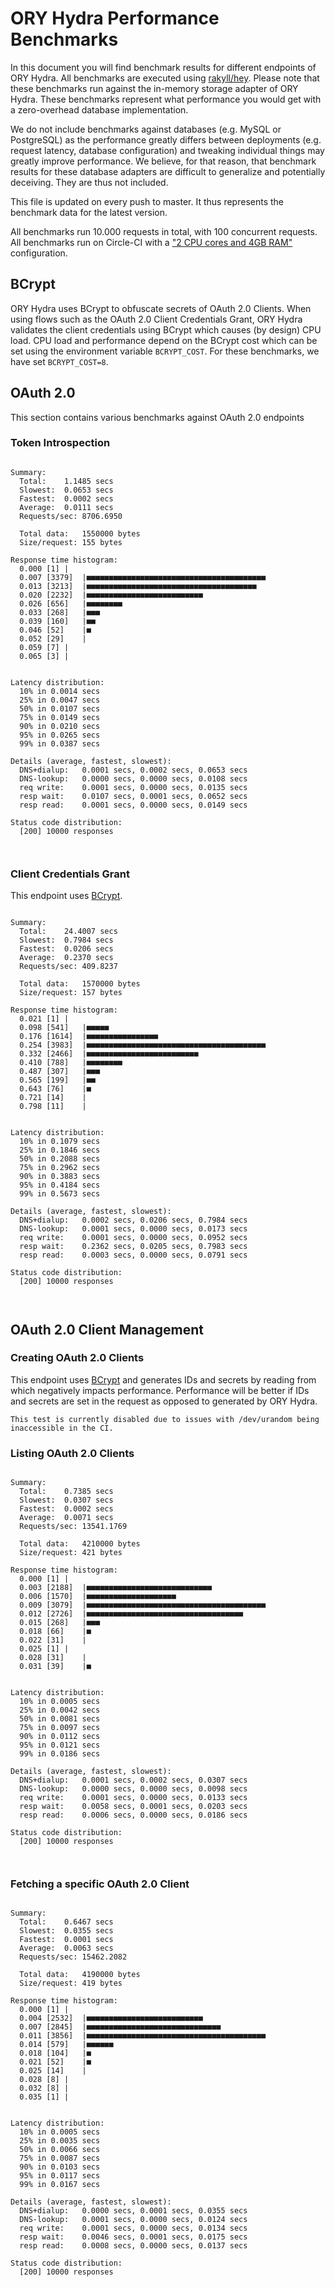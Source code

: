 # ORY Hydra Performance Benchmarks

In this document you will find benchmark results for different endpoints of ORY Hydra. All benchmarks are executed
using [rakyll/hey](https://github.com/rakyll/hey). Please note that these benchmarks run against the in-memory storage
adapter of ORY Hydra. These benchmarks represent what performance you would get with a zero-overhead database implementation.

We do not include benchmarks against databases (e.g. MySQL or PostgreSQL) as the performance greatly differs between
deployments (e.g. request latency, database configuration) and tweaking individual things may greatly improve performance.
We believe, for that reason, that benchmark results for these database adapters are difficult to generalize and potentially
deceiving. They are thus not included.

This file is updated on every push to master. It thus represents the benchmark data for the latest version.

All benchmarks run 10.000 requests in total, with 100 concurrent requests. All benchmarks run on Circle-CI with a
["2 CPU cores and 4GB RAM"](https://support.circleci.com/hc/en-us/articles/360000489307-Why-do-my-tests-take-longer-to-run-on-CircleCI-than-locally-)
configuration.

## BCrypt

ORY Hydra uses BCrypt to obfuscate secrets of OAuth 2.0 Clients. When using flows such as the OAuth 2.0 Client Credentials
Grant, ORY Hydra validates the client credentials using BCrypt which causes (by design) CPU load. CPU load and performance
depend on the BCrypt cost which can be set using the environment variable `BCRYPT_COST`. For these benchmarks,
we have set `BCRYPT_COST=8`.

## OAuth 2.0

This section contains various benchmarks against OAuth 2.0 endpoints

### Token Introspection

```

Summary:
  Total:	1.1485 secs
  Slowest:	0.0653 secs
  Fastest:	0.0002 secs
  Average:	0.0111 secs
  Requests/sec:	8706.6950
  
  Total data:	1550000 bytes
  Size/request:	155 bytes

Response time histogram:
  0.000 [1]	|
  0.007 [3379]	|■■■■■■■■■■■■■■■■■■■■■■■■■■■■■■■■■■■■■■■■
  0.013 [3213]	|■■■■■■■■■■■■■■■■■■■■■■■■■■■■■■■■■■■■■■
  0.020 [2232]	|■■■■■■■■■■■■■■■■■■■■■■■■■■
  0.026 [656]	|■■■■■■■■
  0.033 [268]	|■■■
  0.039 [160]	|■■
  0.046 [52]	|■
  0.052 [29]	|
  0.059 [7]	|
  0.065 [3]	|


Latency distribution:
  10% in 0.0014 secs
  25% in 0.0047 secs
  50% in 0.0107 secs
  75% in 0.0149 secs
  90% in 0.0210 secs
  95% in 0.0265 secs
  99% in 0.0387 secs

Details (average, fastest, slowest):
  DNS+dialup:	0.0001 secs, 0.0002 secs, 0.0653 secs
  DNS-lookup:	0.0000 secs, 0.0000 secs, 0.0108 secs
  req write:	0.0001 secs, 0.0000 secs, 0.0135 secs
  resp wait:	0.0107 secs, 0.0001 secs, 0.0652 secs
  resp read:	0.0001 secs, 0.0000 secs, 0.0149 secs

Status code distribution:
  [200]	10000 responses



```

### Client Credentials Grant

This endpoint uses [BCrypt](#bcrypt).

```

Summary:
  Total:	24.4007 secs
  Slowest:	0.7984 secs
  Fastest:	0.0206 secs
  Average:	0.2370 secs
  Requests/sec:	409.8237
  
  Total data:	1570000 bytes
  Size/request:	157 bytes

Response time histogram:
  0.021 [1]	|
  0.098 [541]	|■■■■■
  0.176 [1614]	|■■■■■■■■■■■■■■■■
  0.254 [3983]	|■■■■■■■■■■■■■■■■■■■■■■■■■■■■■■■■■■■■■■■■
  0.332 [2466]	|■■■■■■■■■■■■■■■■■■■■■■■■■
  0.410 [788]	|■■■■■■■■
  0.487 [307]	|■■■
  0.565 [199]	|■■
  0.643 [76]	|■
  0.721 [14]	|
  0.798 [11]	|


Latency distribution:
  10% in 0.1079 secs
  25% in 0.1846 secs
  50% in 0.2088 secs
  75% in 0.2962 secs
  90% in 0.3883 secs
  95% in 0.4184 secs
  99% in 0.5673 secs

Details (average, fastest, slowest):
  DNS+dialup:	0.0002 secs, 0.0206 secs, 0.7984 secs
  DNS-lookup:	0.0001 secs, 0.0000 secs, 0.0173 secs
  req write:	0.0001 secs, 0.0000 secs, 0.0952 secs
  resp wait:	0.2362 secs, 0.0205 secs, 0.7983 secs
  resp read:	0.0003 secs, 0.0000 secs, 0.0791 secs

Status code distribution:
  [200]	10000 responses



```

## OAuth 2.0 Client Management

### Creating OAuth 2.0 Clients

This endpoint uses [BCrypt](#bcrypt) and generates IDs and secrets by reading from  which negatively impacts
performance. Performance will be better if IDs and secrets are set in the request as opposed to generated by ORY Hydra.

```
This test is currently disabled due to issues with /dev/urandom being inaccessible in the CI.
```

### Listing OAuth 2.0 Clients

```

Summary:
  Total:	0.7385 secs
  Slowest:	0.0307 secs
  Fastest:	0.0002 secs
  Average:	0.0071 secs
  Requests/sec:	13541.1769
  
  Total data:	4210000 bytes
  Size/request:	421 bytes

Response time histogram:
  0.000 [1]	|
  0.003 [2188]	|■■■■■■■■■■■■■■■■■■■■■■■■■■■■
  0.006 [1570]	|■■■■■■■■■■■■■■■■■■■■
  0.009 [3079]	|■■■■■■■■■■■■■■■■■■■■■■■■■■■■■■■■■■■■■■■■
  0.012 [2726]	|■■■■■■■■■■■■■■■■■■■■■■■■■■■■■■■■■■■
  0.015 [268]	|■■■
  0.018 [66]	|■
  0.022 [31]	|
  0.025 [1]	|
  0.028 [31]	|
  0.031 [39]	|■


Latency distribution:
  10% in 0.0005 secs
  25% in 0.0042 secs
  50% in 0.0081 secs
  75% in 0.0097 secs
  90% in 0.0112 secs
  95% in 0.0121 secs
  99% in 0.0186 secs

Details (average, fastest, slowest):
  DNS+dialup:	0.0001 secs, 0.0002 secs, 0.0307 secs
  DNS-lookup:	0.0000 secs, 0.0000 secs, 0.0098 secs
  req write:	0.0001 secs, 0.0000 secs, 0.0133 secs
  resp wait:	0.0058 secs, 0.0001 secs, 0.0203 secs
  resp read:	0.0006 secs, 0.0000 secs, 0.0186 secs

Status code distribution:
  [200]	10000 responses



```

### Fetching a specific OAuth 2.0 Client

```

Summary:
  Total:	0.6467 secs
  Slowest:	0.0355 secs
  Fastest:	0.0001 secs
  Average:	0.0063 secs
  Requests/sec:	15462.2082
  
  Total data:	4190000 bytes
  Size/request:	419 bytes

Response time histogram:
  0.000 [1]	|
  0.004 [2532]	|■■■■■■■■■■■■■■■■■■■■■■■■■■
  0.007 [2845]	|■■■■■■■■■■■■■■■■■■■■■■■■■■■■■■
  0.011 [3856]	|■■■■■■■■■■■■■■■■■■■■■■■■■■■■■■■■■■■■■■■■
  0.014 [579]	|■■■■■■
  0.018 [104]	|■
  0.021 [52]	|■
  0.025 [14]	|
  0.028 [8]	|
  0.032 [8]	|
  0.035 [1]	|


Latency distribution:
  10% in 0.0005 secs
  25% in 0.0035 secs
  50% in 0.0066 secs
  75% in 0.0087 secs
  90% in 0.0103 secs
  95% in 0.0117 secs
  99% in 0.0167 secs

Details (average, fastest, slowest):
  DNS+dialup:	0.0000 secs, 0.0001 secs, 0.0355 secs
  DNS-lookup:	0.0001 secs, 0.0000 secs, 0.0124 secs
  req write:	0.0001 secs, 0.0000 secs, 0.0134 secs
  resp wait:	0.0046 secs, 0.0001 secs, 0.0175 secs
  resp read:	0.0008 secs, 0.0000 secs, 0.0137 secs

Status code distribution:
  [200]	10000 responses



```
